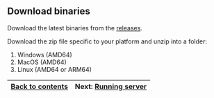 
## Download binaries ##

Download the latest binaries from the [releases](https://github.com/iot-for-all/starling/releases).

Download the zip file specific to your platform and unzip into a folder:
1. Windows (AMD64)
2. MacOS (AMD64)
3. Linux (AMD64 or ARM64)


[Back to contents](../README.md)| Next: [Running server](running.md)
--------------------------------|------------------------------------
